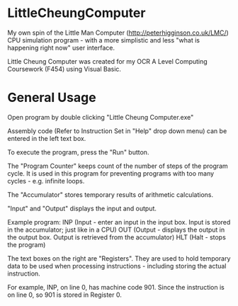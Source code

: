 # LittleCheungComputer
My own spin of the Little Man Computer (http://peterhigginson.co.uk/LMC/) CPU simulation program - with a more simplistic and less "what is happening right now" user interface.

Little Cheung Computer was created for my OCR A Level Computing Coursework (F454) using Visual Basic. 

General Usage
=============
Open program by double clicking "Little Cheung Computer.exe"

Assembly code (Refer to Instruction Set in "Help" drop down menu) can be entered in the left text box.

To execute the program, press the "Run" button.

The "Program Counter" keeps count of the number of steps of the program cycle. It is used in this program for preventing programs with too many cycles - e.g. infinite loops.

The "Accumulator" stores temporary results of arithmetic calculations.

"Input" and "Output" displays the input and output.


Example program:
INP (Input - enter an input in the input box. Input is stored in the accumulator; just like in a CPU)
OUT (Output - displays the output in the output box. Output is retrieved from the accumulator)
HLT (Halt - stops the program)


The text boxes on the right are "Registers". They are used to hold temporary data to be used when processing instructions - including storing the actual instruction. 

For example, INP, on line 0, has machine code 901. Since the instruction is on line 0, so 901 is stored in Register 0.





